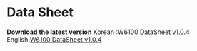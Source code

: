 # Data Sheet
**Download the latest version**
Korean :[W6100 DataSheet v1.0.4](/document_framework/img/products/w6100/w6100_ds_v104e.pdf)
English:[W6100 DataSheet v1.0.4](/document_framework/img/products/w6100/w6100_ds_v104k.pdf)

